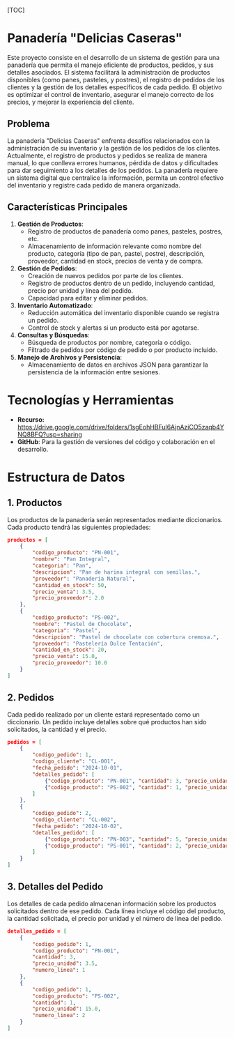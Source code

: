 [TOC]

# Panadería "Delicias Caseras"

Este proyecto consiste en el desarrollo de un sistema de gestión para una panadería que permita el manejo eficiente de productos, pedidos, y sus detalles asociados. El sistema facilitará la administración de productos disponibles (como panes, pasteles, y postres), el registro de pedidos de los clientes y la gestión de los detalles específicos de cada pedido. El objetivo es optimizar el control de inventario, asegurar el manejo correcto de los precios, y mejorar la experiencia del cliente.

## Problema

La panadería "Delicias Caseras" enfrenta desafíos relacionados con la administración de su inventario y la gestión de los pedidos de los clientes. Actualmente, el registro de productos y pedidos se realiza de manera manual, lo que conlleva errores humanos, pérdida de datos y dificultades para dar seguimiento a los detalles de los pedidos. La panadería requiere un sistema digital que centralice la información, permita un control efectivo del inventario y registre cada pedido de manera organizada.

## Características Principales

1. **Gestión de Productos**:
   - Registro de productos de panadería como panes, pasteles, postres, etc.
   - Almacenamiento de información relevante como nombre del producto, categoría (tipo de pan, pastel, postre), descripción, proveedor, cantidad en stock, precios de venta y de compra.
2. **Gestión de Pedidos**:
   - Creación de nuevos pedidos por parte de los clientes.
   - Registro de productos dentro de un pedido, incluyendo cantidad, precio por unidad y línea del pedido.
   - Capacidad para editar y eliminar pedidos.
3. **Inventario Automatizado**:
   - Reducción automática del inventario disponible cuando se registra un pedido.
   - Control de stock y alertas si un producto está por agotarse.
4. **Consultas y Búsquedas**:
   - Búsqueda de productos por nombre, categoría o código.
   - Filtrado de pedidos por código de pedido o por producto incluido.
5. **Manejo de Archivos y Persistencia**:
   - Almacenamiento de datos en archivos JSON para garantizar la persistencia de la información entre sesiones.

# Tecnologías y Herramientas

- **Recurso:** https://drive.google.com/drive/folders/1sgEohHBFul6AjnAziCO5zaqb4YNQ8BFQ?usp=sharing
- **GitHub**: Para la gestión de versiones del código y colaboración en el desarrollo.

# Estructura de Datos

## 1. Productos

Los productos de la panadería serán representados mediante diccionarios. Cada producto tendrá las siguientes propiedades:

```json
productos = [
    {
        "codigo_producto": "PN-001",
        "nombre": "Pan Integral",
        "categoria": "Pan",
        "descripcion": "Pan de harina integral con semillas.",
        "proveedor": "Panadería Natural",
        "cantidad_en_stock": 50,
        "precio_venta": 3.5,
        "precio_proveedor": 2.0
    },
    {
        "codigo_producto": "PS-002",
        "nombre": "Pastel de Chocolate",
        "categoria": "Pastel",
        "descripcion": "Pastel de chocolate con cobertura cremosa.",
        "proveedor": "Pastelería Dulce Tentación",
        "cantidad_en_stock": 20,
        "precio_venta": 15.0,
        "precio_proveedor": 10.0
    }
]
```

## 2. Pedidos

Cada pedido realizado por un cliente estará representado como un diccionario. Un pedido incluye detalles sobre qué productos han sido solicitados, la cantidad y el precio.

```json
pedidos = [
    {
        "codigo_pedido": 1,
        "codigo_cliente": "CL-001",
        "fecha_pedido": "2024-10-01",
        "detalles_pedido": [
            {"codigo_producto": "PN-001", "cantidad": 3, "precio_unidad": 3.5, "numero_linea": 1},
            {"codigo_producto": "PS-002", "cantidad": 1, "precio_unidad": 15.0, "numero_linea": 2}
        ]
    },
    {
        "codigo_pedido": 2,
        "codigo_cliente": "CL-002",
        "fecha_pedido": "2024-10-02",
        "detalles_pedido": [
            {"codigo_producto": "PN-003", "cantidad": 5, "precio_unidad": 2.5, "numero_linea": 1},
            {"codigo_producto": "PS-001", "cantidad": 2, "precio_unidad": 12.0, "numero_linea": 2}
        ]
    }
]
```

## 3. Detalles del Pedido

Los detalles de cada pedido almacenan información sobre los productos solicitados dentro de ese pedido. Cada línea incluye el código del producto, la cantidad solicitada, el precio por unidad y el número de línea del pedido.

```json
detalles_pedido = [
    {
        "codigo_pedido": 1,
        "codigo_producto": "PN-001",
        "cantidad": 3,
        "precio_unidad": 3.5,
        "numero_linea": 1
    },
    {
        "codigo_pedido": 1,
        "codigo_producto": "PS-002",
        "cantidad": 1,
        "precio_unidad": 15.0,
        "numero_linea": 2
    }
]
```